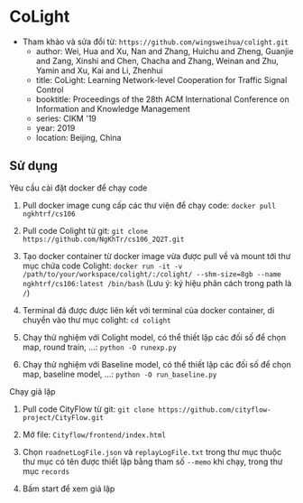 # CoLight

- Tham khảo và sửa đổi từ: `https://github.com/wingsweihua/colight.git`
  - author: Wei, Hua and Xu, Nan and Zhang, Huichu and Zheng, Guanjie and Zang, Xinshi and Chen, Chacha and Zhang, Weinan and Zhu, Yamin and Xu, Kai and Li, Zhenhui
  - title: CoLight: Learning Network-level Cooperation for Traffic Signal Control
  - booktitle: Proceedings of the 28th ACM International Conference on Information and Knowledge Management
  - series: CIKM '19
  - year: 2019
  - location: Beijing, China

## Sử dụng

Yêu cầu cài đặt docker để chạy code

1. Pull docker image cung cấp các thư viện để chạy code: `docker pull ngkhtrf/cs106`

2. Pull code Colight từ git: `git clone https://github.com/NgKhTr/cs106_2Q2T.git`

3. Tạo docker container từ docker image vừa được pull về và mount tới thư mục chứa code Colight: `docker run -it -v /path/to/your/workspace/colight/:/colight/ --shm-size=8gb --name ngkhtrf/cs106:latest /bin/bash` (Lưu ý: ký hiệu phân cách trong path là `/`)

5. Terminal đã được được liên kết với terminal của docker container, di chuyển vào thư mục colight: `cd colight`

6. Chạy thử nghiệm với Colight model, có thể thiết lập các đối số để chọn map, round train, ...: `python -O runexp.py`

7. Chạy thử nghiệm với Baseline model, có thể thiết lập các đối số để chọn map, baseline model, ...: `python -O run_baseline.py`

Chạy giả lập

1. Pull code CityFlow từ git: `git clone https://github.com/cityflow-project/CityFlow.git`

2. Mở file: `Cityflow/frontend/index.html`

3. Chọn `roadnetLogFile.json` và `replayLogFile.txt` trong thư mục thuộc thư mục có tên được thiết lập bằng tham số `--memo` khi chạy, trong thư mục `records`

4. Bấm start để xem giả lập
